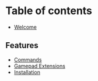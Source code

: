 # Table of contents

* [Welcome](README.md)

## Features

* [Commands](features/commands.md)
* [Gamepad Extensions](features/gamepad-extensions.md)
* [Installation](installation.md)

